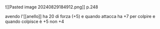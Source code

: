 ![[Pasted image 20240829184912.png]]
p.248

avendo l'[[anello]] ha 20 di forza (+5) e quando attacca ha +7 per colpire e quando colpisce è +5 non +4
